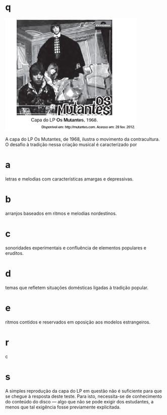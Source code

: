 # q
![](46a138a8-e2b4-fa88-e2fd-2cf65bfc7ed5.png)

A capa do LP Os Mutantes, de 1968, ilustra o movimento da contracultura. O desafio à tradição nessa criação musical é caracterizado por

# a
letras e melodias com características amargas e depressivas.

# b
arranjos baseados em ritmos e melodias nordestinos.

# c
sonoridades experimentais e confluência de elementos populares e eruditos.

# d
temas que refletem situações domésticas ligadas à tradição popular.

# e
ritmos contidos e reservados em oposição aos modelos estrangeiros.

# r
c

# s
A simples reprodução da capa do LP em questão não é suficiente para que se chegue à resposta deste teste. Para isto, necessita-se de conhecimento do conteúdo do disco — algo que não se pode exigir dos estudantes, a menos que tal exigência fosse previamente explicitada.
